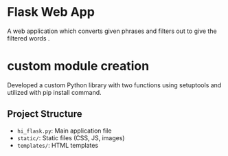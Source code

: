 # Flask Web App

A web application which converts given phrases and filters out to give the filtered words .

# custom module creation
Developed a custom Python library with two functions using setuptools and utilized with pip install command.

## Project Structure
- `hi_flask.py`: Main application file
- `static/`: Static files (CSS, JS, images)
- `templates/`: HTML templates
